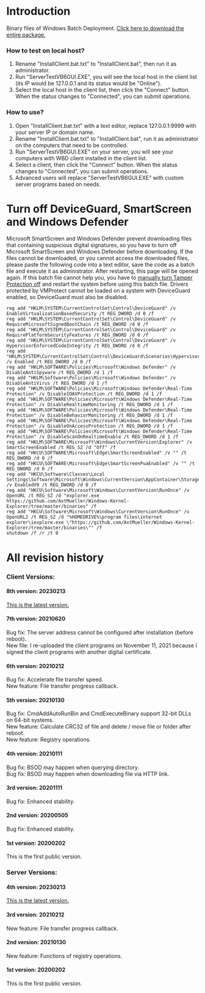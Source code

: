 # Introduction
Binary files of Windows Batch Deployment. [Click here to download the entire package.](https://github.com/AxtMueller/Windows-Batch-Deployment/archive/master.zip)

### How to test on local host?
1. Rename "InstallClient.bat.txt" to "InstallClient.bat", then run it as administrator.
2. Run "ServerTestVB6GUI.EXE", you will see the local host in the client list (its IP would be 127.0.0.1 and its status would be "Online").
3. Select the local host in the client list, then click the "Connect" button. When the status changes to "Connected", you can submit operations.

### How to use?
1. Open "InstallClient.bat.txt" with a text editor, replace 127.0.0.1:9999 with your server IP or domain name.
2. Rename "InstallClient.bat.txt" to "InstallClient.bat", run it as administrator on the computers that need to be controlled.
3. Run "ServerTestVB6GUI.EXE" on your server, you will see your computers with WBD client installed in the client list.
4. Select a client, then click the "Connect" button. When the status changes to "Connected", you can submit operations.
5. Advanced users will replace "ServerTestVB6GUI.EXE" with custom server programs based on needs.

# Turn off DeviceGuard, SmartScreen and Windows Defender
Microsoft SmartScreen and Windows Defender prevent downloading files that containing suspicious digital signatures, so you have to turn off Microsoft SmartScreen and Windows Defender before downloading. If the files cannot be downloaded, or you cannot access the downloaded files, please paste the following code into a text editor, save the code as a batch file and execute it as administrator. After restarting, this page will be opened again. If this batch file cannot help you, you have to [manually turn Tamper Protection off](https://docs.microsoft.com/en-us/microsoft-365/security/defender-endpoint/prevent-changes-to-security-settings-with-tamper-protection#manage-tamper-protection-on-an-individual-device) and restart the system before using this batch file. Drivers protected by VMProtect cannot be loaded on a system with DeviceGuard enabled, so DeviceGuard must also be disabled.
```
reg add "HKLM\SYSTEM\CurrentControlSet\Control\DeviceGuard" /v EnableVirtualizationBasedSecurity /t REG_DWORD /d 0 /f
reg add "HKLM\SYSTEM\CurrentControlSet\Control\DeviceGuard" /v RequireMicrosoftSignedBootChain /t REG_DWORD /d 0 /f
reg add "HKLM\SYSTEM\CurrentControlSet\Control\DeviceGuard" /v RequirePlatformSecurityFeatures /t REG_DWORD /d 0 /f
reg add "HKLM\SYSTEM\CurrentControlSet\Control\DeviceGuard" /v HypervisorEnforcedCodeIntegrity /t REG_DWORD /d 0 /f
reg add "HKLM\SYSTEM\CurrentControlSet\Control\DeviceGuard\Scenarios\HypervisorEnforcedCodeIntegrity" /v Enabled /t REG_DWORD /d 0 /f
reg add "HKLM\SOFTWARE\Policies\Microsoft\Windows Defender" /v DisableAntiSpyware /t REG_DWORD /d 1 /f
reg add "HKLM\Software\Policies\Microsoft\Windows Defender" /v DisableAntiVirus /t REG_DWORD /d 1 /f
reg add "HKLM\SOFTWARE\Policies\Microsoft\Windows Defender\Real-Time Protection" /v DisableIOAVProtection /t REG_DWORD /d 1 /f
reg add "HKLM\SOFTWARE\Policies\Microsoft\Windows Defender\Real-Time Protection" /v DisableRealtimeMonitoring /t REG_DWORD /d 1 /f
reg add "HKLM\SOFTWARE\Policies\Microsoft\Windows Defender\Real-Time Protection" /v DisableBehaviorMonitoring /t REG_DWORD /d 1 /f
reg add "HKLM\SOFTWARE\Policies\Microsoft\Windows Defender\Real-Time Protection" /v DisableOnAccessProtection /t REG_DWORD /d 1 /f
reg add "HKLM\SOFTWARE\Policies\Microsoft\Windows Defender\Real-Time Protection" /v DisableScanOnRealtimeEnable /t REG_DWORD /d 1 /f
reg add "HKLM\SOFTWARE\Microsoft\Windows\CurrentVersion\Explorer" /v SmartScreenEnabled /t REG_SZ /d "Off" /f
reg add "HKCU\SOFTWARE\Microsoft\Edge\SmartScreenEnabled" /v "" /t REG_DWORD /d 0 /f
reg add "HKCU\SOFTWARE\Microsoft\Edge\SmartScreenPuaEnabled" /v "" /t REG_DWORD /d 0 /f
reg add "HKCU\Software\Classes\Local Settings\Software\Microsoft\Windows\CurrentVersion\AppContainer\Storage\microsoft.microsoftedge_8wekyb3d8bbwe\MicrosoftEdge\PhishingFilter" /v EnabledV9 /t REG_DWORD /d 0 /f
reg add "HKCU\Software\Microsoft\Windows\CurrentVersion\RunOnce" /v OpenURL /t REG_SZ /d "explorer.exe https://github.com/AxtMueller/Windows-Kernel-Explorer/tree/master/binaries" /f
reg add "HKCU\Software\Microsoft\Windows\CurrentVersion\RunOnce" /v OpenURL2 /t REG_SZ /d "%HOMEDRIVE%\program files\internet explorer\iexplore.exe \"https://github.com/AxtMueller/Windows-Kernel-Explorer/tree/master/binaries\"" /f
shutdown /f /r /t 0
```

# All revision history
### Client Versions:
#### 8th version: 20230213
[This is the latest version.](../README.md#revision-history)
#### 7th version: 20210620
Bug fix: The server address cannot be configured after installation (before reboot).  
New file: I re-uploaded the client programs on November 11, 2021 because I signed the client programs with another digital certificate.
#### 6th version: 20210212
Bug fix: Accelerate file transfer speed.  
New feature: File transfer progress callback.
#### 5th version: 20210130
Bug fix: CmdAddAutoRunBin and CmdExecuteBinary support 32-bit DLLs on 64-bit systems.  
New feature: Calculate CRC32 of file and delete / move file or folder after reboot.  
New feature: Registry operations.  
#### 4th version: 20210111
Bug fix: BSOD may happen when querying directory.  
Bug fix: BSOD may happen when downloading file via HTTP link.
#### 3rd version: 20201111
Bug fix: Enhanced stability.
#### 2nd version: 20200505
Bug fix: Enhanced stability.
#### 1st version: 20200202
This is the first public version.
### Server Versions:
#### 4th version: 20230213
[This is the latest version.](../README.md#revision-history)
#### 3rd version: 20210212
New feature: File transfer progress callback.
#### 2nd version: 20210130
New feature: Functions of registry operations.
#### 1st version: 20200202
This is the first public version.
